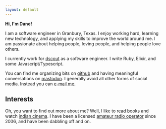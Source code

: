 ```yaml
---
layout: default
---
```


**Hi, I'm Dane!**

I am a software engineer in Granbury, Texas. I enjoy working hard, learning
new technology, and applying my skills to improve the world around me. I am
passionate about helping people, loving people, and helping people love
others.

I currently work for [dscout](https://dscout.com) as a software engineer. I write Ruby, Elixir, and some Javascript/Typescript.

You can find me organizing bits on [github](https://github.com/dahenson) and having meaningful conversations on [mastodon](https://hackyderm.io/@brainofdane).
I generally avoid all other forms of social media. Instead you can
[e-mail me](mailto:thegreatdane@gmail.com).

## Interests

Oh, you want to find out more about me? Well, I like to [read books](/library) and watch [indian cinema](/indian-cinema). I have been a licensed [amateur radio operator](/ke5hcq) since 2006, and have been dabbling off and on.
